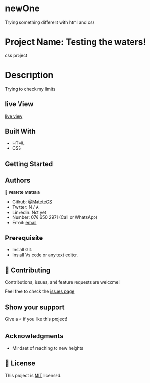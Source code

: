 # newOne
Trying something different with html and css 

 # Project Name: Testing the waters!
css project

# Description
Trying to check my limits

## live View
[live view](http://127.0.0.1:5500/newOne/index.html)

## Built With

- HTML
- CSS

## Getting Started

## Authors
 👤 
 **Matete Matlala** 
 - Github: [@MateteGS](https://github.com/MateteGS) 
 - Twitter: N / A
 - Linkedin: Not yet
 - Number: 076 650 2971 (Call or WhatsApp)
 - Email: [email](https://mail.google.com/mail/u/0/#inbox)
## Prerequisite

- Install Git.
- Install Vs code or any text editor.

## 🤝 Contributing

Contributions, issues, and feature requests are welcome!

Feel free to check the [issues page](../../issues/).

## Show your support

Give a ⭐️ if you like this project!

## Acknowledgments

- Mindset of reaching to new heights

## 📝 License

This project is [MIT](./MIT.md) licensed.